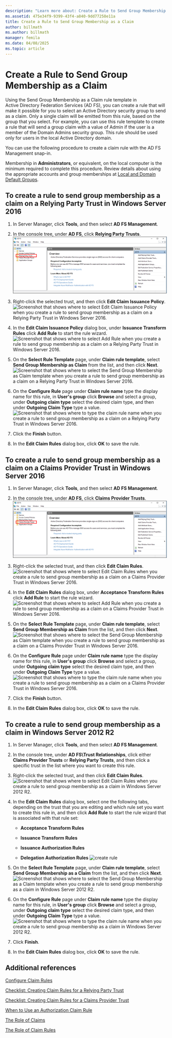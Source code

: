 ```yaml
---
description: "Learn more about: Create a Rule to Send Group Membership as a Claim"
ms.assetid: 475e34f9-9399-43f4-a840-9dd77258e11a
title: Create a Rule to Send Group Membership as a Claim
author: billmath
ms.author: billmath
manager: femila
ms.date: 04/08/2025
ms.topic: article
---
```

# Create a Rule to Send Group Membership as a Claim

Using the Send Group Membership as a Claim rule template in Active Directory Federation Services \(AD FS\), you can create a rule that will make it possible for you to select an Active Directory security group to send as a claim. Only a single claim will be emitted from this rule, based on the group that you select. For example, you can use this rule template to create a rule that will send a group claim with a value of Admin if the user is a member of the Domain Admins security group. This rule should be used only for users in the local Active Directory domain.

You can use the following procedure to create a claim rule with the AD FS Management snap\-in.

Membership in **Administrators**, or equivalent, on the local computer is the minimum required to complete this procedure.  Review details about using the appropriate accounts and group memberships at [Local and Domain Default Groups](/previous-versions/orphan-topics/ws.10/dd728026(v=ws.10)).

## To create a rule to send group membership as a claim on a Relying Party Trust in Windows Server 2016

1.  In Server Manager, click **Tools**, and then select **AD FS Management**.

2.  In the console tree, under **AD FS**, click **Relying Party Trusts**.
![Screenshot that shows where to select Relying Party Trusts when you create a rule to send group membership as a claim on a Relying Party Trust in Windows Server 2016.](media/Create-a-Rule-to-Pass-Through-or-Filter-an-Incoming-Claim/claimrule9.PNG)

3.  Right\-click the selected trust, and then click **Edit Claim Issuance Policy**.
![Screenshot that shows where to select Edit Claim Issuance Policy when you create a rule to send group membership as a claim on a Relying Party Trust in Windows Server 2016.](media/Create-a-Rule-to-Pass-Through-or-Filter-an-Incoming-Claim/claimrule10.PNG)

4.  In the **Edit Claim Issuance Policy** dialog box, under **Issuance Transform Rules** click **Add Rule** to start the rule wizard.
![Screenshot that shows where to select Add Rule when you create a rule to send group membership as a claim on a Relying Party Trust in Windows Server 2016.](media/Create-a-Rule-to-Pass-Through-or-Filter-an-Incoming-Claim/claimrule11.PNG)

5.  On the **Select Rule Template** page, under **Claim rule template**, select **Send Group Membership as Claim** from the list, and then click **Next**.
![Screenshot that shows where to select the Send Group Membership as Claim template when you create a rule to send group membership as a claim on a Relying Party Trust in Windows Server 2016.](media/Create-a-Rule-to-Send-Group-Membership-as-a-Claim/group3.PNG)

6.   On the **Configure Rule** page under **Claim rule name** type the display name for this rule, in **User's group** click **Browse** and select a group, under **Outgoing claim type** select the desired claim type, and then under **Outgoing Claim Type** type a value.
![Screenshot that shows where to type the claim rule name when you create a rule to send group membership as a claim on a Relying Party Trust in Windows Server 2016.](media/Create-a-Rule-to-Send-Group-Membership-as-a-Claim/group4.PNG)

7.  Click the **Finish** button.

8.  In the **Edit Claim Rules** dialog box, click **OK** to save the rule.

## To create a rule to send group membership as a claim on a Claims Provider Trust in Windows Server 2016

1.  In Server Manager, click **Tools**, and then select **AD FS Management**.

2.  In the console tree, under **AD FS**, click **Claims Provider Trusts**.
![Screenshot that shows where to select Claims Provider Trusts when you create a rule to send group membership as a claim on a Claims Provider Trust in Windows Server 2016.](media/Create-a-Rule-to-Pass-Through-or-Filter-an-Incoming-Claim/claimrule1.PNG)

3.  Right\-click the selected trust, and then click **Edit Claim Rules**.
![Screenshot that shows where to select Edit Claim Rules when you create a rule to send group membership as a claim on a Claims Provider Trust in Windows Server 2016.](media/Create-a-Rule-to-Pass-Through-or-Filter-an-Incoming-Claim/claimrule2.PNG)

4.  In the **Edit Claim Rules** dialog box, under **Acceptance Transform Rules** click **Add Rule** to start the rule wizard.
![Screenshot that shows where to select Add Rule when you create a rule to send group membership as a claim on a Claims Provider Trust in Windows Server 2016.](media/Create-a-Rule-to-Pass-Through-or-Filter-an-Incoming-Claim/claimrule3.PNG)

5.  On the **Select Rule Template** page, under **Claim rule template**, select **Send Group Membership as Claim** from the list, and then click **Next**.
![Screenshot that shows where to select the Send Group Membership as Claim template when you create a rule to send group membership as a claim on a Claims Provider Trust in Windows Server 2016.](media/Create-a-Rule-to-Send-Group-Membership-as-a-Claim/group3.PNG)

6.   On the **Configure Rule** page under **Claim rule name** type the display name for this rule, in **User's group** click **Browse** and select a group, under **Outgoing claim type** select the desired claim type, and then under **Outgoing Claim Type** type a value.
![Screenshot that shows where to type the claim rule name when you create a rule to send group membership as a claim on a Claims Provider Trust in Windows Server 2016.](media/Create-a-Rule-to-Send-Group-Membership-as-a-Claim/group4.PNG)

7.  Click the **Finish** button.

8.  In the **Edit Claim Rules** dialog box, click **OK** to save the rule.





## To create a rule to send group membership as a claim in Windows Server 2012 R2

1.  In Server Manager, click **Tools**, and then select **AD FS Management**.

2.  In the console tree, under **AD FS\\Trust Relationships**, click either **Claims Provider Trusts** or **Relying Party Trusts**, and then click a specific trust in the list where you want to create this rule.

3.  Right\-click the selected trust, and then click **Edit Claim Rules**.
![Screenshot that shows where to select Edit Claim Rules when you create a rule to send group membership as a claim in Windows Server 2012 R2.](media/Create-a-Rule-to-Pass-Through-or-Filter-an-Incoming-Claim/claimrule6.PNG)

4.  In the **Edit Claim Rules** dialog box, select one the following tabs, depending on the trust that you are editing and which rule set you want to create this rule in, and then click **Add Rule** to start the rule wizard that is associated with that rule set:

    -   **Acceptance Transform Rules**

    -   **Issuance Transform Rules**

    -   **Issuance Authorization Rules**

    -   **Delegation Authorization Rules**
![create rule](media/Create-a-Rule-to-Permit-All-Users/permitall5.PNG)

5.  On the **Select Rule Template** page, under **Claim rule template**, select **Send Group Membership as a Claim** from the list, and then click **Next**.
![Screenshot that shows where to select the Send Group Membership as a Claim template when you create a rule to send group membership as a claim in Windows Server 2012 R2.](media/Create-a-Rule-to-Send-Group-Membership-as-a-Claim/group1.PNG)

6.  On the **Configure Rule** page under **Claim rule name** type the display name for this rule, in **User's group** click **Browse** and select a group, under **Outgoing claim type** select the desired claim type, and then under **Outgoing Claim Type** type a value.
![Screenshot that shows where to type the claim rule name when you create a rule to send group membership as a claim in Windows Server 2012 R2.](media/Create-a-Rule-to-Send-Group-Membership-as-a-Claim/group2.PNG)

7.  Click **Finish**.

8.  In the **Edit Claim Rules** dialog box, click **OK** to save the rule.



## Additional references
[Configure Claim Rules](Configure-Claim-Rules.md)

[Checklist: Creating Claim Rules for a Relying Party Trust](/previous-versions/windows/it-pro/windows-server-2012-R2-and-2012/ee913578(v=ws.11))

[Checklist: Creating Claim Rules for a Claims Provider Trust](/previous-versions/windows/it-pro/windows-server-2012-R2-and-2012/ee913564(v=ws.11))

[When to Use an Authorization Claim Rule](../../ad-fs/technical-reference/When-to-Use-an-Authorization-Claim-Rule.md)

[The Role of Claims](../../ad-fs/technical-reference/The-Role-of-Claims.md)

[The Role of Claim Rules](../../ad-fs/technical-reference/The-Role-of-Claim-Rules.md)

